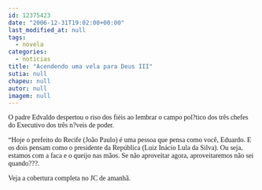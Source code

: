 ```yaml
---
id: 12375423
date: "2006-12-31T19:02:00+00:00"
last_modified_at: null
tags:
  - novela
categories:
  - noticias
title: "Acendendo uma vela para Deus III"
sutia: null
chapeu: null
autor: null
imagem: null
---
```

<p><P><FONT face=Verdana>O padre Edvaldo despertou o riso dos fiéis ao lembrar o campo pol?tico dos três chefes do Executivo dos três n?veis de poder.</FONT></P></p>
<p><P><FONT face=Verdana>“Hoje o prefeito do Recife (João Paulo) é uma pessoa que pensa como você, Eduardo. E os dois pensam como o presidente da República (Luiz Inácio Lula da Silva). Ou seja, estamos com a faca e o queijo nas mãos. Se não aproveitar agora, aproveitaremos não sei quando???.</FONT></P></p>
<p><P><FONT face=Verdana>Veja a cobertura completa no JC de amanhã.</FONT></P> </p>
